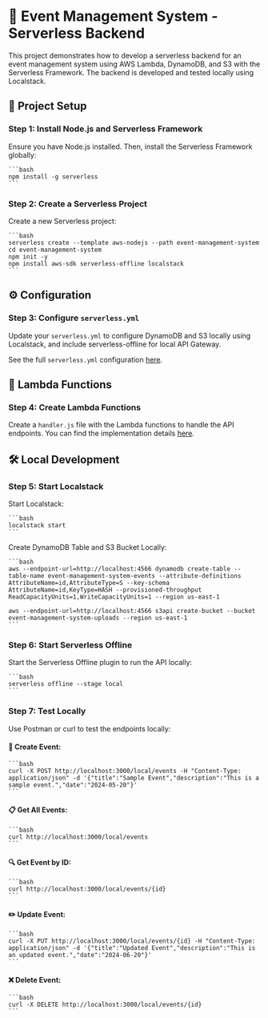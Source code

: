 # 🎉 Event Management System - Serverless Backend

This project demonstrates how to develop a serverless backend for an event management system using AWS Lambda, DynamoDB, and S3 with the Serverless Framework. The backend is developed and tested locally using Localstack.

## 🚀 Project Setup

### Step 1: Install Node.js and Serverless Framework

Ensure you have Node.js installed. Then, install the Serverless Framework globally:

    ```bash
    npm install -g serverless
    ```

### Step 2: Create a Serverless Project

Create a new Serverless project:

    ```bash
    serverless create --template aws-nodejs --path event-management-system
    cd event-management-system
    npm init -y
    npm install aws-sdk serverless-offline localstack
    ```

## ⚙️ Configuration

### Step 3: Configure `serverless.yml`

Update your `serverless.yml` to configure DynamoDB and S3 locally using Localstack, and include serverless-offline for local API Gateway.

See the full `serverless.yml` configuration [here](serverless.yml).

## 📝 Lambda Functions

### Step 4: Create Lambda Functions

Create a `handler.js` file with the Lambda functions to handle the API endpoints. You can find the implementation details [here](handler.js).

## 🛠 Local Development

### Step 5: Start Localstack

Start Localstack:

    ```bash
    localstack start
    ```

Create DynamoDB Table and S3 Bucket Locally:

    ```bash
    aws --endpoint-url=http://localhost:4566 dynamodb create-table --table-name event-management-system-events --attribute-definitions AttributeName=id,AttributeType=S --key-schema AttributeName=id,KeyType=HASH --provisioned-throughput ReadCapacityUnits=1,WriteCapacityUnits=1 --region us-east-1

    aws --endpoint-url=http://localhost:4566 s3api create-bucket --bucket event-management-system-uploads --region us-east-1
    ```

### Step 6: Start Serverless Offline

Start the Serverless Offline plugin to run the API locally:

    ```bash
    serverless offline --stage local
    ```

### Step 7: Test Locally

Use Postman or curl to test the endpoints locally:

#### 🚀 Create Event:

    ```bash
    curl -X POST http://localhost:3000/local/events -H "Content-Type: application/json" -d '{"title":"Sample Event","description":"This is a sample event.","date":"2024-05-20"}'
    ```

#### 📋 Get All Events:

    ```bash
    curl http://localhost:3000/local/events
    ```

#### 🔍 Get Event by ID:

    ```bash
    curl http://localhost:3000/local/events/{id}
    ```

#### ✏️ Update Event:

    ```bash
    curl -X PUT http://localhost:3000/local/events/{id} -H "Content-Type: application/json" -d '{"title":"Updated Event","description":"This is an updated event.","date":"2024-06-20"}'
    ```

#### ❌ Delete Event:

    ```bash
    curl -X DELETE http://localhost:3000/local/events/{id}
    ```
